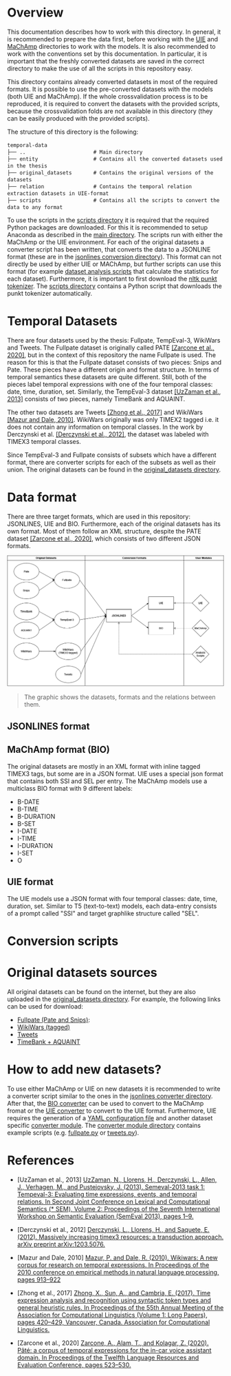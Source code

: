 # Overview

This documentation describes how to work with this directory.
In general, it is recommended to prepare the data first, before working with the [UIE](../uie) and [MaChAmp](../machamp) directories to work with the models.
It is also recommended to work with the conventions set by this documentation.
In particular, it is important that the freshly converted datasets are saved in the correct directory to make the use of all the scripts in this repository easy.

This directory contains already converted datasets in most of the required formats.
It is possible to use the pre-converted datasets with the models (both UIE and MaChAmp).
If the whole crossvalidation process is to be reproduced, it is required to convert the datasets with the provided scripts, because the crossvalidation folds are not available in this directory (they can be easily produced with the provided scripts).

The structure of this directory is the following:

```text
temporal-data
├── ..                      # Main directory
├── entity                  # Contains all the converted datasets used in the thesis
├── original_datasets       # Contains the original versions of the datasets
├── relation                # Contains the temporal relation extraction datasets in UIE-format
├── scripts                 # Contains all the scripts to convert the data to any format
```

To use the scripts in the [scripts directory](scripts) it is required that the required Python packages are downloaded.
For this it is recommended to setup Anaconda as described in the [main directory](..).
The scripts run with either the MaChAmp or the UIE environment.
For each of the original datasets a converter script has been written, that converts the data to a JSONLINE format (these are in the [jsonlines conversion directory](scripts/jsonlines-conversion-scripts/)).
This format can not directly be used by either UIE or MAChAmp, but further scripts can use this format (for example [dataset analysis scripts](scripts/dataset-analysis-scripts/) that calculate the statistics for each dataset).
Furthermore, it is important to first download the [nltk punkt tokenizer](https://www.nltk.org/api/nltk.tokenize.punkt.html).
The [scripts directory](scripts) contains a Python script that downloads the punkt tokenizer automatically.





# Temporal Datasets

There are four datasets used by the thesis: Fullpate, TempEval-3, WikiWars and Tweets.
The Fullpate dataset is originally called PATE [[Zarcone et al., 2020]](#References), but in the context of this repository the name Fullpate is used.
The reason for this is that the Fullpate dataset consists of two pieces: Snips and Pate.
These pieces have a different origin and format structure.
In terms of temporal semantics these datasets are quite different.
Still, both of the pieces label temporal expressions with one of the four temporal classes: date, time, duration, set.
Similarly, the TempEval-3 dataset [[UzZaman et al., 2013]](#references) consists of two pieces, namely TimeBank and AQUAINT.

The other two datasets are Tweets [[Zhong et al., 2017]](#references) and WikiWars [[Mazur and Dale, 2010]](#references).
WikiWars originally was only TIMEX2 tagged i.e. it does not contain any information on temporal classes.
In the work by Derczynski et al. [[Derczynski et al., 2012]](#references), the dataset was labeled with TIMEX3 temporal classes.

Since TempEval-3 and Fullpate consists of subsets which have a different format, there are converter scripts for each of the subsets as well as their union.
The original datasets can be found in the [original_datasets directory](original_datasets). 





# Data format

There are three target formats, which are used in this repository: JSONLINES, UIE and BIO.
Furthermore, each of the original datasets has its own format.
Most of them follow an XML structure, despite the PATE dataset [[Zarcone et al., 2020]](#References), which consists of two different JSON formats.

[![Temporal Conversion Formats Overview](../docs/images/temporal-conversion-formats.png)](#temporal-datasets)
> The graphic shows the datasets, formats and the relations between them.

## JSONLINES format


## MaChAmp format (BIO)

The original datasets are mostly in an XML format with inline tagged TIMEX3 tags, but some are in a JSON format.
UIE uses a special json format that contains both SSI and SEL per entry.
The MaChAmp models use a multiclass BIO format with 9 different labels:
* B-DATE      
* B-TIME      
* B-DURATION  
* B-SET       
* I-DATE      
* I-TIME      
* I-DURATION  
* I-SET       
* O      


## UIE format

The UIE models use a JSON format with four temporal classes: date, time, duration, set.
Similar to T5 (text-to-text) models, each data-entry consists of a prompt called "SSI" and target graphlike structure called "SEL". 




# Conversion scripts






# Original datasets sources

All original datasets can be found on the internet, but they are also uploaded in the [original_datasets directory](original_datasets).
For example, the following links can be used for download:

* [Fullpate (Pate and Snips)](https://zenodo.org/records/3697930#.ZBwzbi00hQI):
* [WikiWars (tagged)](https://github.com/satya77/Transformer_Temporal_Tagger/blob/master/data.zip)
* [Tweets](https://github.com/xszhong/syntime/tree/master/syntime/resources/tweets)
* [TimeBank + AQUAINT](https://github.com/satya77/Transformer_Temporal_Tagger/blob/master/data.zip)





# How to add new datasets?

To use either MaChAmp or UIE on new datasets it is recommended to write a converter script similar to the ones in the [jsonlines converter directory](scripts/jsonlines-conversion-scripts/).
After that, the [BIO converter](scripts/bio-conversion-scripts/) can be used to convert to the MaChAmp fromat or the [UIE converter](scripts/uie-conversion-scripts/) to convert to the UIE format.
Furthermore, UIE requires the generation of a [YAML configuration file](scripts/uie-conversion-scripts/data_config/entity/) and another dataset specific [converter module](scripts/uie-conversion-scripts/universal_ie/task_format/).
The [converter module directory](scripts/uie-conversion-scripts/universal_ie/task_format/) contains example scripts (e.g. [fullpate.py](scripts/uie-conversion-scripts/universal_ie/task_format/fullpate.py) or [tweets.py](scripts/uie-conversion-scripts/universal_ie/task_format/tweets.py)).





# References

* [UzZaman et al., 2013] [UzZaman, N., Llorens, H., Derczynski, L., Allen, J., Verhagen, M., and Pustejovsky, J. (2013). Semeval-2013 task 1: Tempeval-3: Evaluating time expressions, events, and temporal relations. In Second Joint Conference on Lexical and Computational Semantics (* SEM), Volume 2: Proceedings of the Seventh International Workshop on Semantic Evaluation (SemEval 2013), pages 1–9. ](https://aclanthology.org/S13-2001.pdf)

* [Derczynski et al., 2012] [Derczynski, L., Llorens, H., and Saquete, E. (2012). Massively increasing timex3 resources: a transduction approach. arXiv preprint arXiv:1203.5076.](https://arxiv.org/abs/1203.5076)

* [Mazur and Dale, 2010] [Mazur, P. and Dale, R. (2010). Wikiwars: A new corpus for research on temporal expressions. In Proceedings of the 2010 conference on empirical methods in natural language processing, pages 913–922](https://aclanthology.org/D10-1089.pdf)

* [Zhong et al., 2017] [Zhong, X., Sun, A., and Cambria, E. (2017). Time expression analysis and recognition using syntactic token types and general heuristic rules. In Proceedings of the 55th Annual Meeting of the Association for Computational Linguistics (Volume 1: Long Papers), pages 420–429, Vancouver, Canada. Association for Computational Linguistics.](https://aclanthology.org/P17-1039/)

* [Zarcone et al., 2020] [Zarcone, A., Alam, T., and Kolagar, Z. (2020). Pâté: a corpus of temporal expressions for the in-car voice assistant domain. In Proceedings of the Twelfth Language Resources and Evaluation Conference, pages 523–530.](https://aclanthology.org/2020.lrec-1.66/)